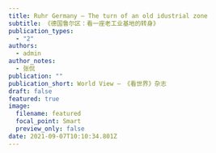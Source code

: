 ```yaml
---
title: Ruhr Germany — The turn of an old idustrial zone
subtitle: 《德国鲁尔区：看一座老工业基地的转身》
publication_types:
  - "2"
authors:
  - admin
author_notes:
  - 张侃
publication: ""
publication_short: World View — 《看世界》杂志
draft: false
featured: true
image:
  filename: featured
  focal_point: Smart
  preview_only: false
date: 2021-09-07T10:10:34.801Z
---
```

